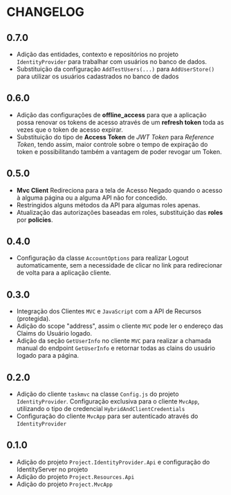 # CHANGELOG

## 0.7.0

- Adição das entidades, contexto e repositórios no projeto `IdentityProvider` para trabalhar com usuários no banco de dados.
- Substituição da configuração `AddTestUsers(...)` para `AddUserStore()` para utilizar os usuários cadastrados no banco de dados

## 0.6.0

- Adição das configurações de **offline_access** para que a aplicação possa renovar os tokens de acesso através de um **refresh token** toda as vezes que o token de acesso expirar.
- Substituição do tipo de **Access Token** de *JWT Token* para *Reference Token*, tendo assim, maior controle sobre o tempo de expiração do token e possibilitando também a vantagem de poder revogar um Token.

## 0.5.0

- **Mvc Client** Redireciona para a tela de Acesso Negado quando o acesso à alguma página ou a alguma API não for concedido.
- Restringidos alguns métodos da API para algumas roles apenas.
- Atualização das autorizações baseadas em roles, substituição das **roles** por **policies**.

## 0.4.0

- Configuração da classe `AccountOptions` para realizar Logout automaticamente, sem a necessidade de clicar no link para redirecionar de volta para a aplicação cliente.

## 0.3.0

- Integração dos Clientes `MVC` e `JavaScript` com a API de Recursos (protegida). 
- Adição do scope "address", assim o cliente `MVC` pode ler o endereço das Claims do Usuário logado.
- Adição da seção `GetUserInfo` no cliente `MVC` para realizar a chamada manual do endpoint `GetUserInfo` e retornar todas as clains do usuário logado para a página.

## 0.2.0

- Adição do cliente `taskmvc` na classe `Config.js` do projeto `IdentityProvider`. Configuração exclusiva para o cliente `MvcApp`, utilizando o tipo de credencial `HybridAndClientCredentials`
- Configuração do cliente `MvcApp` para ser autenticado através do `IdentityProvider`

## 0.1.0

- Adição do projeto `Project.IdentityProvider.Api` e configuração do IdentityServer no projeto
- Adição do projeto `Project.Resources.Api`
- Adição do projeto `Project.MvcApp`